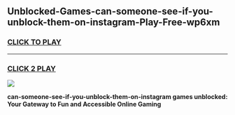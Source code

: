 
## Unblocked-Games-can-someone-see-if-you-unblock-them-on-instagram-Play-Free-wp6xm
<h3>
<a href="https://premium76.site?title=can-someone-see-if-you-unblock-them-on-instagram&ref=10A">CLICK TO PLAY</a></h3>
<hr>

<h3>
<a href="https://premium76.site?title=can-someone-see-if-you-unblock-them-on-instagram&ref=10A">CLICK 2 PLAY</a>
  
</h3>

<a href="https://premium76.site?title=can-someone-see-if-you-unblock-them-on-instagram&ref=10A"><img src="https://clearcache.store/games.png"></a>


**can-someone-see-if-you-unblock-them-on-instagram games unblocked: Your Gateway to Fun and Accessible Online Gaming**
